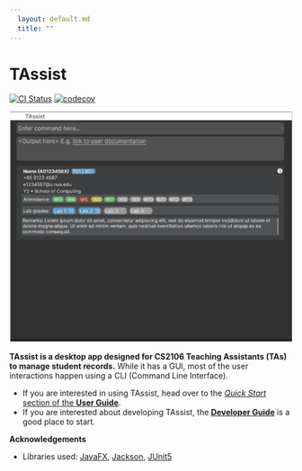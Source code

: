 ```yaml
---
  layout: default.md
  title: ""
---
```


# TAssist

[![CI Status](https://github.com/se-edu/addressbook-level3/workflows/Java%20CI/badge.svg)](https://github.com/se-edu/addressbook-level3/actions)
[![codecov](https://codecov.io/gh/se-edu/addressbook-level3/branch/master/graph/badge.svg)](https://codecov.io/gh/se-edu/addressbook-level3)

![Ui](images/Ui.png)

**TAssist is a desktop app designed for CS2106 Teaching Assistants (TAs) to manage student records.**
While it has a GUI, most of the user interactions happen using a CLI (Command Line Interface).

* If you are interested in using TAssist, head over to the [_Quick Start_ section of the **User Guide**](UserGuide.html#quick-start).
* If you are interested about developing TAssist, the [**Developer Guide**](DeveloperGuide.html) is a good place to start.


**Acknowledgements**

* Libraries used: [JavaFX](https://openjfx.io/), [Jackson](https://github.com/FasterXML/jackson), [JUnit5](https://github.com/junit-team/junit5)
